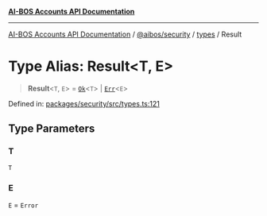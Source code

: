 [**AI-BOS Accounts API Documentation**](../../../../README.md)

***

[AI-BOS Accounts API Documentation](../../../../README.md) / [@aibos/security](../../README.md) / [types](../README.md) / Result

# Type Alias: Result\<T, E\>

> **Result**\<`T`, `E`\> = [`Ok`](Ok.md)\<`T`\> \| [`Err`](Err.md)\<`E`\>

Defined in: [packages/security/src/types.ts:121](https://github.com/pohlai88/accounts/blob/48103fb36d28b2b9bfb33472b6de2f719773cde9/packages/security/src/types.ts#L121)

## Type Parameters

### T

`T`

### E

`E` = `Error`
